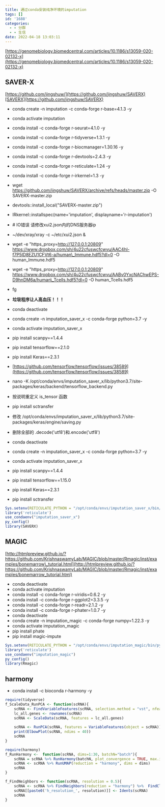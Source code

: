 ```yaml
---
title: 通过conda安装纯净环境的imputation
tags: []
id: '1688'
categories:
  - - 分群
  - - 生信
date: 2022-04-18 13:03:11
---
```


[https://genomebiology.biomedcentral.com/articles/10.1186/s13059-020-02132-x](https://genomebiology.biomedcentral.com/articles/10.1186/s13059-020-02132-x)

## SAVER-X

[https://github.com/jingshuw/](https://github.com/jingshuw/SAVERX)[SAVERX](https://github.com/jingshuw/SAVERX)

*   conda create -n imputation -c conda-forge r-base=4.1.3 -y
*   conda activate imputation
*   conda install -c conda-forge r-seurat=4.1.0 -y
*   conda install -c conda-forge r-tidyverse=1.3.1 -y
*   conda install -c conda-forge r-biocmanager=1.30.16 -y
*   conda install -c conda-forge r-devtools=2.4.3 -y
*   conda install -c conda-forge r-reticulate=1.24 -y
*   conda install -c conda-forge r-irkernel=1.3 -y
*   wget https://github.com/jingshuw/SAVERX/archive/refs/heads/master.zip -O SAVERX-master.zip
*   devtools::install\_local("SAVERX-master.zip")
*   IRkernel::installspec(name='imputation', displayname='r-imputation')
*   \# IO错误 请修改xui2.json内的DNS服务器ip
*   ~/dev/xray/xray -c ~/etc/xui2.json &
*   wget -e "https\_proxy=http://127.0.0.1:20809" https://www.dropbox.com/sh/4u22cfuswcfcwvu/AAC4hl-f7P5lD8EZU1CFVt6-a/human\_Immune.hdf5?dl=0 -O human\_Immune.hdf5
*   wget -e "https\_proxy=http://127.0.0.1:20809" https://www.dropbox.com/sh/4u22cfuswcfcwvu/AABv0YxcNAChwEPS-D9hnDM6a/human\_Tcells.hdf5?dl=0 -O human\_Tcells.hdf5
*   fg

*   **垃圾程序让人高血压！！！**
*   conda deactivate
*   conda create -n imputation\_saver\_x -c conda-forge python=3.7 -y
*   conda activate imputation\_saver\_x
*   pip install scanpy==1.4.4
*   pip install tensorflow==2.1.0
*   pip install Keras==2.3.1
*   [https://github.com/tensorflow/tensorflow/issues/38589](https://github.com/tensorflow/tensorflow/issues/38589)
*   nano -K /opt/conda/envs/imputation\_saver\_x/lib/python3.7/site-packages/keras/backend/tensorflow\_backend.py
*   按说明重定义 is\_tensor 函数
*   pip install sctransfer
*   修改 /opt/conda/envs/imputation\_saver\_x/lib/python3.7/site-packages/keras/engine/saving.py
*   删除全部的 .decode('utf8')和.encode('utf8')

*   conda deactivate
*   conda create -n imputation\_saver\_x -c conda-forge python=3.7 -y
*   conda activate imputation\_saver\_x
*   pip install scanpy==1.4.4
*   pip install tensorflow==1.15.0
*   pip install Keras==2.3.1
*   pip install sctransfer

```r
Sys.setenv(RETICULATE_PYTHON = "/opt/conda/envs/imputation_saver_x/bin/python3.7")
library('reticulate')
use_condaenv("imputation_saver_x")
py_config()
library(SAVERX)
```

## MAGIC

[http://htmlpreview.github.io/?https://github.com/KrishnaswamyLab/MAGIC/blob/master/Rmagic/inst/examples/bonemarrow\_tutorial.html](http://htmlpreview.github.io/?https://github.com/KrishnaswamyLab/MAGIC/blob/master/Rmagic/inst/examples/bonemarrow_tutorial.html)

*   conda deactivate
*   conda activate imputation
*   conda install -c conda-forge r-viridis=0.6.2 -y
*   conda install -c conda-forge r-ggplot2=3.3.5 -y
*   conda install -c conda-forge r-readr=2.1.2 -y
*   conda install -c conda-forge r-phater=1.0.7 -y
*   conda deactivate
*   conda create -n imputation\_magic -c conda-forge numpy=1.22.3 -y
*   conda activate imputation\_magic
*   pip install phate
*   pip install magic-impute

```r
Sys.setenv(RETICULATE_PYTHON = "/opt/conda/envs/imputation_magic/bin/python3.8")
library('reticulate')
use_condaenv("imputation_magic")
py_config()
library(Rmagic)
```

## harmony

*   conda install -c bioconda r-harmony -y

```r
require(tidyverse)
f_ScaleData_RunPCA <- function(scRNA){
    scRNA <- FindVariableFeatures(scRNA, selection.method = "vst", nfeatures = 2000)
    lc_all.genes <- rownames(scRNA)
    scRNA <- ScaleData(scRNA, features = lc_all.genes)
 
    scRNA <- RunPCA(scRNA, features = VariableFeatures(object = scRNA))
    print(ElbowPlot(scRNA, ndims = 40))
    scRNA
}

require(harmony)
f_RunHarmony <-  function(scRNA, dims=1:30, batchN="batch"){
    scRNA = scRNA %>% RunHarmony(batchN, plot_convergence = TRUE, max.iter.harmony = 30)
    scRNA <- scRNA %>% RunUMAP(reduction = "harmony", dims = dims)
    scRNA
}

f_FindNeighbors <- function(scRNA, resolution = 0.5){
    scRNA <- scRNA %>% FindNeighbors(reduction = "harmony") %>%  FindClusters(resolution = resolution)
    scRNA[[paste0('h_resolution_', resolution)]] <- Idents(scRNA)
    scRNA
}
```